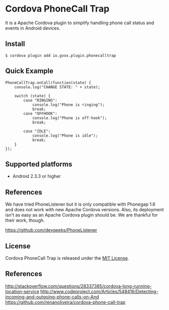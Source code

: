 Cordova PhoneCall Trap
=======================

It is a Apache Cordova plugin to simplify handling phone call status and events in Android devices.


## Install

    $ cordova plugin add io.gvox.plugin.phonecalltrap


## Quick Example

    PhoneCallTrap.onCall(function(state) {
        console.log("CHANGE STATE: " + state);

        switch (state) {
            case "RINGING":
                console.log("Phone is ringing");
                break;
            case "OFFHOOK":
                console.log("Phone is off-hook");
                break;

            case "IDLE":
                console.log("Phone is idle");
                break;
        }
    });


## Supported platforms

- Android 2.3.3 or higher


## References

We have tried PhoneListener but it is only compatible with Phonegap 1.6 and does not work with new Apache Cordova versions. Also, its deployment isn't as easy as an Apache Cordova plugin should be. We are thankful for their work, though.

https://github.com/devgeeks/PhoneListener


## License

Cordova PhoneCall Trap is released under the [MIT License](http://www.opensource.org/licenses/MIT).


## References

http://stackoverflow.com/questions/28337385/cordova-long-running-location-service
http://www.codeproject.com/Articles/548416/Detecting-incoming-and-outgoing-phone-calls-on-And
https://github.com/renanoliveira/cordova-phone-call-trap
